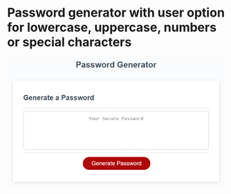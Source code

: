 # Password generator with user option for lowercase, uppercase, numbers or special characters
![](images/03-javascript-homework-demo.png)
